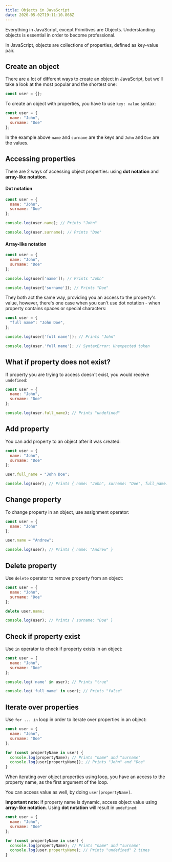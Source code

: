 ```yaml
---
title: Objects in JavaScript
date: 2020-05-02T19:11:10.868Z
---
```

Everything in JavaScript, except Primitives are Objects. Understanding objects is essential in order to become  professional. 

In JavaScript, objects are collections of properties, defined as key-value pair.

## Create an object

There are a lot of different ways to create an object in JavaScript, but we'll take a look at the most popular and the shortest one:

```javascript
const user = {};
```

To create an object with properties, you have to use `key: value` syntax:

```javascript
const user = {
  name: "John",
  surname: "Doe"
};
```

In the example above `name` and `surname` are the keys and `John` and `Doe` are the values.

## Accessing properties

There are 2 ways of accessing object properties: using **dot notation** and **array-like notation**.

#### Dot notation

```javascript
const user = {
  name: "John",
  surname: "Doe"
};

console.log(user.name); // Prints "John"

console.log(user.surname); // Prints "Doe"
```

#### Array-like notation

```javascript
const user = {
  name: "John",
  surname: "Doe"
};

console.log(user['name']); // Prints "John"

console.log(user['surname']); // Prints "Doe"
```

They both act the same way, providing you an access to the property's value, however, there's one case when you can't use dot notation - when property contains spaces or special characters:

```javascript
const user = {
  "full name": "John Doe",
};

console.log(user['full name']); // Prints "John"

console.log(user.'full name'); // SyntaxError: Unexpected token
```

## What if property does not exist?

If property you are trying to access doesn't exist, you would receive `undefined`:

```javascript
const user = {
  name: "John",
  surname: "Doe"
};

console.log(user.full_name); // Prints "undefined"
```

## Add property

You can add property to an object after it was created:

```javascript
const user = {
  name: "John",
  surname: "Doe"
};

user.full_name = "John Doe";

console.log(user); // Prints { name: "John", surname: "Doe", full_name: "John Doe" }
```

## Change property

To change property in an object, use assignment operator:

```javascript
const user = {
  name: "John"
};

user.name = "Andrew";

console.log(user); // Prints { name: "Andrew" }
```

## Delete property

Use `delete` operator to remove property from an object:

```javascript
const user = {
  name: "John",
  surname: "Doe"
};

delete user.name;

console.log(user); // Prints { surname: "Doe" }
```

## Check if property exist

Use `in` operator to check if property exists in an object:

```javascript
const user = {
  name: "John",
  surname: "Doe"
};

console.log('name' in user); // Prints "true"

console.log('full_name' in user); // Prints "false"
```

## Iterate over properties

Use `for ... in` loop in order to iterate over properties in an object:

```javascript
const user = {
  name: "John",
  surname: "Doe"
};

for (const propertyName in user) {
  console.log(propertyName); // Prints "name" and "surname"
  console.log(user[propertyName]); // Prints "John" and "Doe"
}
```

When iterating over object properties using loop, you have an access to the property name, as the first argument of the loop. 

You can access value as well, by doing `user[propertyName]`.

**Important note:** if property name is dynamic, access object value using **array-like notation**. Using **dot notation** will result in `undefined`:

```javascript
const user = {
  name: "John",
  surname: "Doe"
};

for (const propertyName in user) {
  console.log(propertyName); // Prints "name" and "surname"
  console.log(user.propertyName); // Prints "undefined" 2 times
}
```